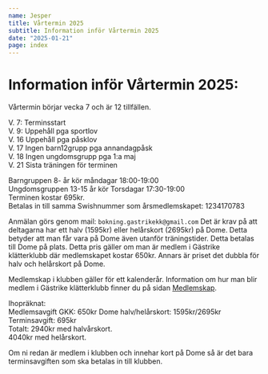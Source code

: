 ```yaml
---
name: Jesper
title: Vårtermin 2025
subtitle: Information inför Vårtermin 2025
date: "2025-01-21"
page: index
---
```


# Information inför Vårtermin 2025:

Vårtermin börjar vecka 7 och är 12 tillfällen.

V. 7: Terminsstart\
V. 9: Uppehåll pga sportlov\
V. 16 Uppehåll pga påsklov\
V. 17 Ingen barn12grupp pga annandagpåsk\
V. 18 Ingen ungdomsgrupp pga 1:a maj\
V. 21 Sista träningen för terminen

Barngruppen 8- år kör måndagar 18:00-19:00\
Ungdomsgruppen 13-15 år kör Torsdagar 17:30-19:00\
Terminen kostar 695kr. \
Betalas in till samma Swishnummer som årsmedlemskapet: 1234170783

Anmälan görs genom mail: `bokning.gastrikekk@gmail.com`
Det är krav på att deltagarna har ett halv (1595kr) eller helårskort (2695kr) på Dome. Detta betyder att man får vara på Dome även utanför träningstider.
Detta betalas till Dome på plats.
Detta pris gäller om man är medlem i Gästrike klätterklubb där medlemskapet kostar 650kr. Annars är priset det dubbla för halv och helårskort på Dome.

Medlemskap i klubben gäller för ett kalenderår.
Information om hur man blir medlem i Gästrike klätterklubb finner du på sidan [Medlemskap](./medlemskap).

Ihopräknat:\
Medlemsavgift GKK: 650kr
Dome halv/helårskort: 1595kr/2695kr\
Terminsavgift: 695kr\
Totalt: 2940kr med halvårskort.\
4040kr med helårskort.

Om ni redan är medlem i klubben och innehar kort på Dome så är det bara terminsavgiften som ska betalas in till klubben.

